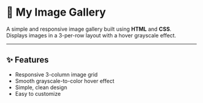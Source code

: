 # 📸 My Image Gallery

A simple and responsive image gallery built using **HTML** and **CSS**.  
Displays images in a 3-per-row layout with a hover grayscale effect.

---

## ✨ Features
- Responsive 3-column image grid
- Smooth grayscale-to-color hover effect
- Simple, clean design
- Easy to customize
